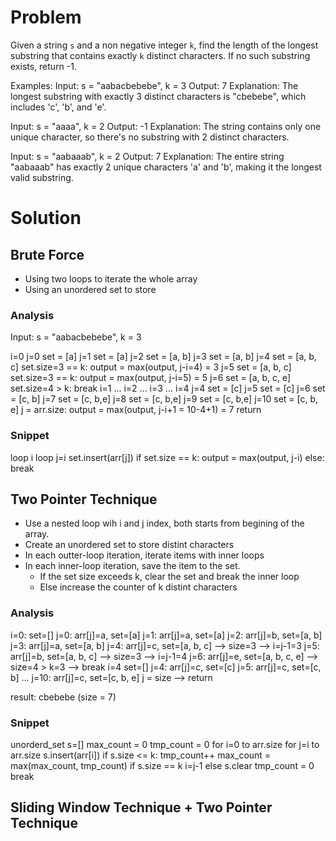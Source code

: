 # Problem
Given a string `s` and a non negative integer `k`, find the length of the longest substring that contains exactly `k` distinct characters.
If no such substring exists, return -1.

Examples:
Input: s = "aabacbebebe", k = 3
Output: 7
Explanation: The longest substring with exactly 3 distinct characters is "cbebebe", which includes 'c', 'b', and 'e'.

Input: s = "aaaa", k = 2
Output: -1
Explanation: The string contains only one unique character, so there's no substring with 2 distinct characters.

Input: s = "aabaaab", k = 2
Output: 7
Explanation: The entire string "aabaaab" has exactly 2 unique characters 'a' and 'b', making it the longest valid substring.

# Solution
## Brute Force
- Using two loops to iterate the whole array
- Using an unordered set to store 

### Analysis
Input: s = "aabacbebebe", k = 3

i=0
	j=0
		set = [a]
	j=1
		set = [a]
	j=2
		set = [a, b]
	j=3
		set = [a, b]
	j=4
		set = [a, b, c]
		set.size=3 == k:
			output = max(output, j-i=4) = 3
	j=5
		set = [a, b, c]
		set.size=3 == k:
			output = max(output, j-i=5) = 5
	j=6
		set = [a, b, c, e]
		set.size=4 > k:
			break
i=1
	...
i=2
	...
i=3
	...
i=4
	j=4
		set = [c]
	j=5
		set = [c]
	j=6
		set = [c, b]
	j=7
		set = [c, b,e]
	j=8
		set = [c, b,e]
	j=9
		set = [c, b,e]
	j=10
		set = [c, b, e]
		j = arr.size:
			output = max(output, j-i+1 = 10-4+1) = 7
			return

### Snippet
loop i
	loop j=i
		set.insert(arr[j])
			if set.size == k:
				output = max(output, j-i)
			else:
				break

## Two Pointer Technique
- Use a nested loop wih i and j index, both starts from begining of the array.
- Create an unordered set to store distint characters
- In each outter-loop iteration, iterate items with inner loops
- In each inner-loop iteration, save the item to the set.
	+ If the set size exceeds k, clear the set and break the inner loop
	+ Else increase the counter of k distint characters 

### Analysis
i=0:
	set=[]
	j=0: arr[j]=a, set=[a]
	j=1: arr[j]=a, set=[a]
	j=2: arr[j]=b, set=[a, b]
	j=3: arr[j]=a, set=[a, b]
	j=4: arr[j]=c, set=[a, b, c]	--> size=3 --> i=j-1=3
	j=5: arr[j]=b, set=[a, b, c]	--> size=3 --> i=j-1=4
	j=6: arr[j]=e, set=[a, b, c, e] --> size=4 > k=3
			--> break
i=4
	set=[]
	j=4: arr[j]=c, set=[c]
	j=5: arr[j]=c, set=[c, b]
	...
	j=10: arr[j]=c, set=[c, b, e]
		  j = size --> return

result: cbebebe (size = 7)

### Snippet
unorderd_set s=[]
max_count = 0
tmp_count = 0
for i=0 to arr.size
	for j=i to arr.size
		s.insert(arr[i])
		if s.size <= k:
			tmp_count++
			max_count = max(max_count, tmp_count)
			if s.size == k
				i=j-1
		else
			s.clear
			tmp_count = 0
			break

## Sliding Window Technique + Two Pointer Technique
